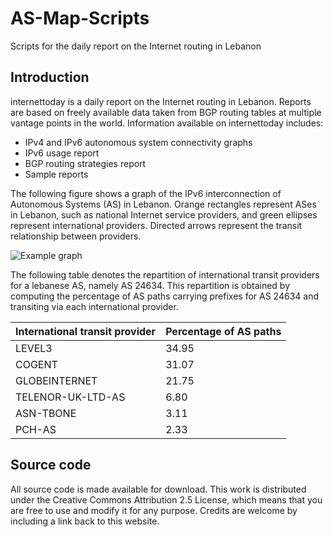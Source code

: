 # AS-Map-Scripts
Scripts for the daily report on the Internet routing in Lebanon

## Introduction
internettoday is a daily report on the Internet routing in Lebanon. 
Reports are based on freely available data taken from BGP routing tables at multiple vantage points in the world. 
Information available on internettoday includes:

- IPv4 and IPv6 autonomous system connectivity graphs
- IPv6 usage report
- BGP routing strategies report
- Sample reports

The following figure shows a graph of the IPv6 interconnection of Autonomous Systems (AS) in Lebanon. 
Orange rectangles represent ASes in Lebanon, such as national Internet service providers, and green ellipses represent international providers. 
Directed arrows represent the transit relationship between providers.

![Example graph](http://internet-today.lahoud.fr/figures/as-graph-ipv6-LB.png)

The following table denotes the repartition of international transit providers for a lebanese AS, namely AS 24634. This repartition is obtained by computing the percentage of AS paths carrying prefixes for AS 24634 and transiting via each international provider.

International transit provider	  | Percentage of AS paths 
----------------------------------|------------------------
LEVEL3 | 34.95 
COGENT	| 31.07
GLOBEINTERNET	| 21.75
TELENOR-UK-LTD-AS |	6.80
ASN-TBONE	| 3.11
PCH-AS	| 2.33

## Source code

All source code is made available for download. This work is distributed under the Creative Commons Attribution 2.5 License, which means that you are free to use and modify it for any purpose. Credits are welcome by including a link back to this website.
